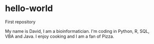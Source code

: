 # hello-world
First repository

My name is David, I am a bioinformatician. I'm coding in Python, R, SQL, VBA and Java.
I enjoy cooking and I am a fan of Pizza.

